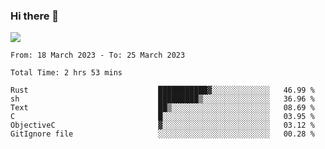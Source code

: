 ### Hi there 👋️

![](https://komarev.com/ghpvc/?username=Loner1024)

<!--START_SECTION:waka-->

```text
From: 18 March 2023 - To: 25 March 2023

Total Time: 2 hrs 53 mins

Rust                             ███████████▓░░░░░░░░░░░░░   46.99 %
sh                               █████████▒░░░░░░░░░░░░░░░   36.96 %
Text                             ██▒░░░░░░░░░░░░░░░░░░░░░░   08.69 %
C                                █░░░░░░░░░░░░░░░░░░░░░░░░   03.95 %
ObjectiveC                       ▓░░░░░░░░░░░░░░░░░░░░░░░░   03.12 %
GitIgnore file                   ░░░░░░░░░░░░░░░░░░░░░░░░░   00.28 %
```

<!--END_SECTION:waka-->



